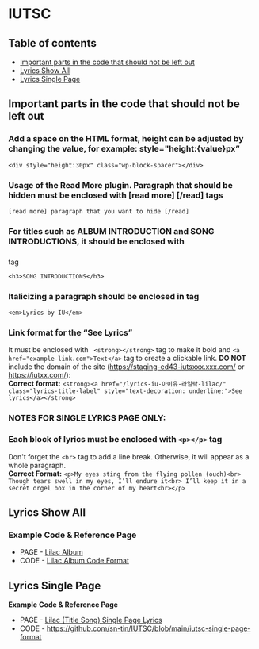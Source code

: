 # IUTSC
## Table of contents
  - [Important parts in the code that should not be left out](#important-parts-in-the-code-that-should-not-be-left-out)
  - [Lyrics Show All](#lyrics-show-all)
  - [Lyrics Single Page](#lyrics-single-page)
## Important parts in the code that should not be left out
### Add a space on the HTML format, height can be adjusted by changing the value, for example: style="height:{value}px”
```<div style="height:30px" class="wp-block-spacer"></div>```
### Usage of the Read More plugin. Paragraph that should be hidden must be enclosed with [read more] [/read] tags 
```[read more] paragraph that you want to hide [/read]```
### For titles such as ALBUM INTRODUCTION and SONG INTRODUCTIONS, it should be enclosed with <h3></h3> tag 
```<h3>SONG INTRODUCTIONS</h3>```
### Italicizing a paragraph should be enclosed in <em></em> tag
```<em>Lyrics by IU</em>```
### Link format for the “See Lyrics”
It must be enclosed with ``` <strong></strong>``` tag to make it bold and ```<a href="example-link.com">Text</a>``` tag to create a clickable link. **DO NOT** include the domain of the site (https://staging-ed43-iutsxxx.xxx.com/ or https://iutxx.com/): <br />
**Correct format:**
```<strong><a href="/lyrics-iu-아이유-라일락-lilac/" class="lyrics-title-label" style="text-decoration: underline;">See lyrics</a></strong>```
### NOTES FOR SINGLE LYRICS PAGE ONLY:
### Each block of lyrics must be enclosed with ```<p></p>``` tag
Don't forget the ```<br>``` tag to add a line break. Otherwise, it will appear as a whole paragraph. <br />
**Correct Format:**
``<p>My eyes sting from the flying pollen (ouch)<br>
Though tears swell in my eyes, I’ll endure it<br>
I’ll keep it in a secret orgel box in the corner of my heart<br></p>``

## Lyrics Show All
### Example Code & Reference Page
- PAGE - [Lilac Album](https://staging-ed43-iutsccom.wpcomstaging.com/lilac/)
- CODE - [Lilac Album Code Format](https://github.com/sn-tin/IUTSC/blob/main/iutsc-format)

## Lyrics Single Page
**Example Code & Reference Page**
- PAGE - [Lilac (Title Song) Single Page Lyrics](https://staging-ed43-iutsccom.wpcomstaging.com/lyrics-iu-%ec%95%84%ec%9d%b4%ec%9c%a0-%eb%9d%bc%ec%9d%bc%eb%9d%bd-lilac/)
- CODE - https://github.com/sn-tin/IUTSC/blob/main/iutsc-single-page-format


